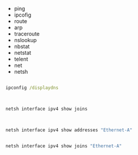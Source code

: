 


* ping
* ipcofig
* route
* arp
* traceroute
* nslookup
* nbstat
* netstat
* telent
* net
* netsh



```cmd

ipconfig /displaydns



netsh interface ipv4 show joins



netsh interface ipv4 show addresses "Ethernet-A"


netsh interface ipv4 show joins "Ethernet-A"
```